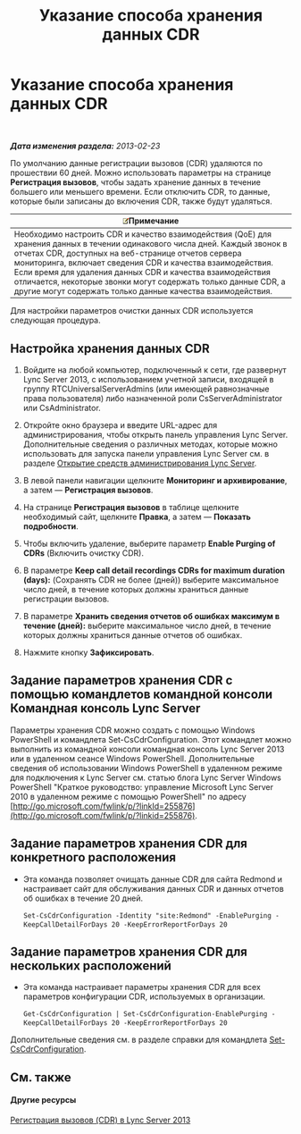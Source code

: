 ﻿---
title: Указание способа хранения данных CDR
TOCTitle: Указание способа хранения данных CDR
ms:assetid: c0fd6056-87bc-4136-902a-f1b37cd3a1ca
ms:mtpsurl: https://technet.microsoft.com/ru-ru/library/Gg182581(v=OCS.15)
ms:contentKeyID: 49311041
ms.date: 05/19/2016
mtps_version: v=OCS.15
ms.translationtype: HT
---

# Указание способа хранения данных CDR

 

_**Дата изменения раздела:** 2013-02-23_

По умолчанию данные регистрации вызовов (CDR) удаляются по прошествии 60 дней. Можно использовать параметры на странице **Регистрация вызовов**, чтобы задать хранение данных в течение большего или меньшего времени. Если отключить CDR, то данные, которые были записаны до включения CDR, также будут удаляться.

<table>
<thead>
<tr class="header">
<th><img src="images/Gg398412.note(OCS.15).gif" title="note" alt="note" />Примечание</th>
</tr>
</thead>
<tbody>
<tr class="odd">
<td>Необходимо настроить CDR и качество взаимодействия (QoE) для хранения данных в течении одинакового числа дней. Каждый звонок в отчетах CDR, доступных на веб-странице отчетов сервера мониторинга, включает сведения CDR и качества взаимодействия. Если время для удаления данных CDR и качества взаимодействия отличается, некоторые звонки могут содержать только данные CDR, а другие могут содержать только данные качества взаимодействия.</td>
</tr>
</tbody>
</table>


Для настройки параметров очистки данных CDR используется следующая процедура.

## Настройка хранения данных CDR

1.  Войдите на любой компьютер, подключенный к сети, где развернут Lync Server 2013, с использованием учетной записи, входящей в группу RTCUniversalServerAdmins (или имеющей равнозначные права пользователя) либо назначенной роли CsServerAdministrator или CsAdministrator.

2.  Откройте окно браузера и введите URL-адрес для администрирования, чтобы открыть панель управления Lync Server. Дополнительные сведения о различных методах, которые можно использовать для запуска панели управления Lync Server см. в разделе [Открытие средств администрирования Lync Server](lync-server-2013-open-lync-server-administrative-tools.md).

3.  В левой панели навигации щелкните **Мониторинг и архивирование**, а затем — **Регистрация вызовов**.

4.  На странице **Регистрация вызовов** в таблице щелкните необходимый сайт, щелкните **Правка**, а затем — **Показать подробности**.

5.  Чтобы включить удаление, выберите параметр **Enable Purging of CDRs** (Включить очистку CDR).

6.  В параметре **Keep call detail recordings CDRs for maximum duration (days):** (Сохранять CDR не более (дней)) выберите максимальное число дней, в течение которых должны храниться данные регистрации вызовов.

7.  В параметре **Хранить сведения отчетов об ошибках максимум в течение (дней):** выберите максимальное число дней, в течение которых должны храниться данные отчетов об ошибках.

8.  Нажмите кнопку **Зафиксировать**.

## Задание параметров хранения CDR с помощью командлетов командной консоли Командная консоль Lync Server

Параметры хранения CDR можно создать с помощью Windows PowerShell и командлета Set-CsCdrConfiguration. Этот командлет можно выполнить из командной консоли командная консоль Lync Server 2013 или в удаленном сеансе Windows PowerShell. Дополнительные сведения об использовании Windows PowerShell в удаленном режиме для подключения к Lync Server см. статью блога Lync Server Windows PowerShell "Краткое руководство: управление Microsoft Lync Server 2010 в удаленном режиме с помощью PowerShell" по адресу [http://go.microsoft.com/fwlink/p/?linkId=255876](http://go.microsoft.com/fwlink/p/?linkid=255876).

## Задание параметров хранения CDR для конкретного расположения

  - Эта команда позволяет очищать данные CDR для сайта Redmond и настраивает сайт для обслуживания данных CDR и данных отчетов об ошибках в течение 20 дней.
    
        Set-CsCdrConfiguration -Identity "site:Redmond" -EnablePurging -KeepCallDetailForDays 20 -KeepErrorReportForDays 20

## Задание параметров хранения CDR для нескольких расположений

  - Эта команда настраивает параметры хранения CDR для всех параметров конфигурации CDR, используемых в организации.
    
        Get-CsCdrConfiguration | Set-CsCdrConfiguration-EnablePurging -KeepCallDetailForDays 20 -KeepErrorReportForDays 20

Дополнительные сведения см. в разделе справки для командлета [Set-CsCdrConfiguration](set-cscdrconfiguration.md).

## См. также

#### Другие ресурсы

[Регистрация вызовов (CDR) в Lync Server 2013](lync-server-2013-call-detail-recording-cdr.md)

